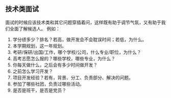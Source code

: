 ## 技术类面试
面试的时候应该技术类和其它问题穿插着问，这样既有助于调节气氛，又有助于我们全面了解候选人。
例如：
1. 学分绩多少？排名？若高，做开发会不会耽误时间；若低，为什么。
2. 本学期规划，这一年规划。
3. 考研/保研/出国/工作，哪个学校/公司，什么专业/职位，为什么？
4. 高考志愿怎么报的？哪些学校，哪些专业，为什么？
5. 你每天做什么，之后会有多少时间做开发？
6. 之前怎么学习开发？
7. 项目开发经验？若有，背景、分工、负责部分、解决的问题。
8. 参加了哪些社团，负责过哪些活动。
9. 是否是班干，是否是党员？
